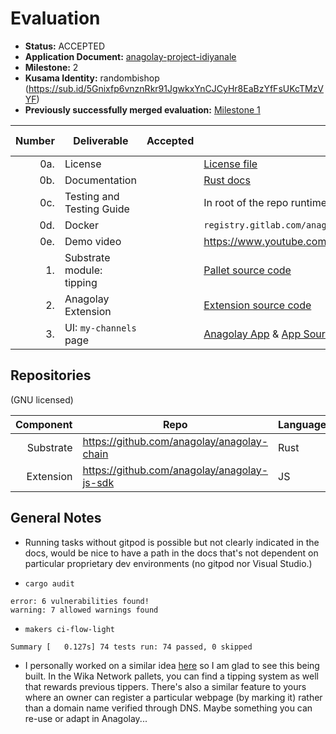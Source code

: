 # Evaluation

- **Status:** ACCEPTED
- **Application Document:** [anagolay-project-idiyanale](https://github.com/w3f/Grants-Program/blob/master/applications/anagolay-project-idiyanale-multi-token-community-contributions-for-verified-creators.md)
- **Milestone:** 2
- **Kusama Identity:** randombishop (https://sub.id/5Gnixfp6vnznRkr91JgwkxYnCJCyHr8EaBzYfFsUKcTMzVYF)
- **Previously successfully merged evaluation:** [Milestone 1](https://github.com/w3f/Grant-Milestone-Delivery/blob/master/evaluations/anagolay-project-idiyanale-multi-token_1_dsm-w3f.md)

| Number | Deliverable               | Accepted | Link                                                                                                                                                                                              | Evaluation Notes |
| -----: | ------------------------- | -------- | ------------------------------------------------------------------------------------------------------------------------------------------------------------------------------------------------- | ---------------- |
|    0a. | License                   |          | [License file](https://github.com/anagolay/anagolay-chain/blob/main/pallets/tipping/LICENSE)                                                                                                      | GNU              |
|    0b. | Documentation             |          | [Rust docs](https://bafybeierivi7ej4ofbti2hcgdvthunu6heqj74vpnovlwn4rlw52sa26ga.ipfs.anagolay.network/anagolay/)                                                                                  | OK               |
|    0c. | Testing and Testing Guide |          | In root of the repo runtime repo run `makers ci-flow-light`                                                                                                                                       | OK               |
|    0d. | Docker                    |          | `registry.gitlab.com/anagolay/anagolay/idiyanale:fb29d2a0`                                                                                                                                        | OK               |
|    0e. | Demo video                |          | https://www.youtube.com/watch?v=uySt392C6TE                                                                                                                                                       | OK               |
|     1. | Substrate module: tipping |          | [Pallet source code](https://github.com/anagolay/anagolay-chain/tree/main/pallets/tipping)                                                                                                        | OK               |
|     2. | Anagolay Extension        |          | [Extension source code](https://github.com/anagolay/anagolay-js-sdk/tree/main/extension)                                                                                                          | OK               |
|     3. | UI: `my-channels` page    |          | [Anagolay App](https://bafybeiai2abe5y2nbgydjopuxhg6sdicim22gu4zgkpmcvu7apurpdlguq.ipfs.anagolay.network/profile/) & [App Source Code](https://github.com/anagolay/anagolay-js-sdk/tree/main/app) | OK               |

## Repositories

(GNU licensed)

| Component | Repo                                        | Language |
| --------: | ------------------------------------------- | -------- |
| Substrate | https://github.com/anagolay/anagolay-chain  | Rust     |
| Extension | https://github.com/anagolay/anagolay-js-sdk | JS       |

## General Notes

- Running tasks without gitpod is possible but not clearly indicated in the docs,
  would be nice to have a path in the docs that's not dependent on particular proprietary dev environments (no gitpod nor Visual Studio.)

- `cargo audit`

```
error: 6 vulnerabilities found!
warning: 7 allowed warnings found
```

- `makers ci-flow-light`

```
Summary [   0.127s] 74 tests run: 74 passed, 0 skipped
```

- I personally worked on a similar idea [here](https://github.com/randombishop/wika_node) so I am glad to see this being built.
  In the Wika Network pallets, you can find a tipping system as well that rewards previous tippers.
  There's also a similar feature to yours where an owner can register a particular webpage (by marking it) rather than a domain name verified through DNS.
  Maybe something you can re-use or adapt in Anagolay...
